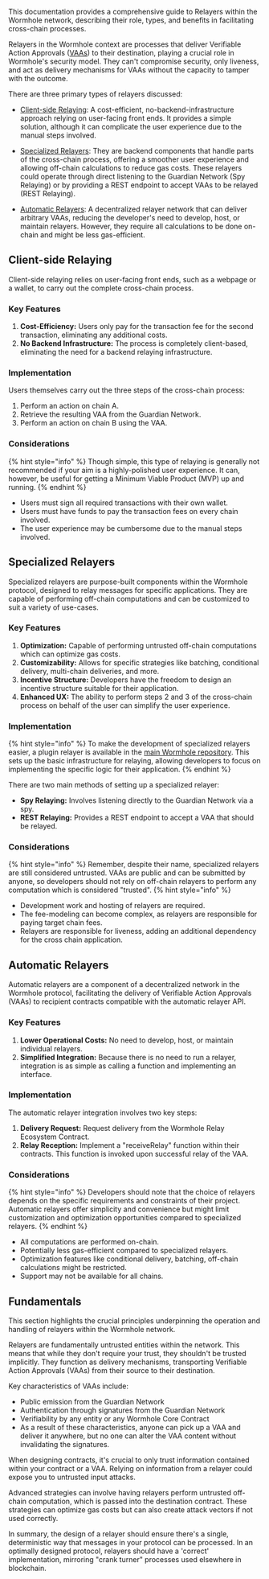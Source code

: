 This documentation provides a comprehensive guide to Relayers within the Wormhole network, describing their role, types, and benefits in facilitating cross-chain processes.

Relayers in the Wormhole context are processes that deliver Verifiable Action Approvals ([VAAs](./vaa.md)) to their destination, playing a crucial role in Wormhole's security model. They can't compromise security, only liveness, and act as delivery mechanisms for VAAs without the capacity to tamper with the outcome.

There are three primary types of relayers discussed:

- [Client-side Relaying](#client-side-relaying): A cost-efficient, no-backend-infrastructure approach relying on user-facing front ends. It provides a simple solution, although it can complicate the user experience due to the manual steps involved.

- [Specialized Relayers](#specialized-relayers): They are backend components that handle parts of the cross-chain process, offering a smoother user experience and allowing off-chain calculations to reduce gas costs. These relayers could operate through direct listening to the Guardian Network (Spy Relaying) or by providing a REST endpoint to accept VAAs to be relayed (REST Relaying).

- [Automatic Relayers](#automatic-relayers): A decentralized relayer network that can deliver arbitrary VAAs, reducing the developer's need to develop, host, or maintain relayers. However, they require all calculations to be done on-chain and might be less gas-efficient.


## Client-side Relaying

Client-side relaying relies on user-facing front ends, such as a webpage or a wallet, to carry out the complete cross-chain process.

### Key Features

1. **Cost-Efficiency:** Users only pay for the transaction fee for the second transaction, eliminating any additional costs.
2. **No Backend Infrastructure:** The process is completely client-based, eliminating the need for a backend relaying infrastructure.

### Implementation

Users themselves carry out the three steps of the cross-chain process:

1. Perform an action on chain A.
2. Retrieve the resulting VAA from the Guardian Network.
3. Perform an action on chain B using the VAA.


### Considerations

{% hint style="info" %}
Though simple, this type of relaying is generally not recommended if your aim is a highly-polished user experience. It can, however, be useful for getting a Minimum Viable Product (MVP) up and running.
{% endhint %}

- Users must sign all required transactions with their own wallet.
- Users must have funds to pay the transaction fees on every chain involved.
- The user experience may be cumbersome due to the manual steps involved.

## Specialized Relayers

Specialized relayers are purpose-built components within the Wormhole protocol, designed to relay messages for specific applications. They are capable of performing off-chain computations and can be customized to suit a variety of use-cases.

### Key Features

1. **Optimization:** Capable of performing untrusted off-chain computations which can optimize gas costs.
2. **Customizability:** Allows for specific strategies like batching, conditional delivery, multi-chain deliveries, and more.
3. **Incentive Structure:** Developers have the freedom to design an incentive structure suitable for their application.
4. **Enhanced UX:** The ability to perform steps 2 and 3 of the cross-chain process on behalf of the user can simplify the user experience.

### Implementation


{% hint style="info" %}
To make the development of specialized relayers easier, a plugin relayer is available in the [main Wormhole repository](https://github.com/wormhole-foundation/wormhole/tree/main/relayer). This sets up the basic infrastructure for relaying, allowing developers to focus on implementing the specific logic for their application.
{% endhint %}

There are two main methods of setting up a specialized relayer:

- **Spy Relaying:** Involves listening directly to the Guardian Network via a spy.
- **REST Relaying:** Provides a REST endpoint to accept a VAA that should be relayed.

### Considerations

{% hint style="info" %}
Remember, despite their name, specialized relayers are still considered untrusted. VAAs are public and can be submitted by anyone, so developers should not rely on off-chain relayers to perform any computation which is considered "trusted".
{% hint style="info" %}

- Development work and hosting of relayers are required.
- The fee-modeling can become complex, as relayers are responsible for paying target chain fees.
- Relayers are responsible for liveness, adding an additional dependency for the cross chain application. 



## Automatic Relayers

Automatic relayers are a component of a decentralized network in the Wormhole protocol, facilitating the delivery of Verifiable Action Approvals (VAAs) to recipient contracts compatible with the automatic relayer API.

### Key Features

1. **Lower Operational Costs:** No need to develop, host, or maintain individual relayers.
2. **Simplified Integration:**  Because there is no need to run a relayer, integration is as simple as calling a function and implementing an interface.

### Implementation

The automatic relayer integration involves two key steps:

1. **Delivery Request:** Request delivery from the Wormhole Relay Ecosystem Contract.
2. **Relay Reception:** Implement a "receiveRelay" function within their contracts. This function is invoked upon successful relay of the VAA.

### Considerations

{% hint style="info" %}
Developers should note that the choice of relayers depends on the specific requirements and constraints of their project. Automatic relayers offer simplicity and convenience but might limit customization and optimization opportunities compared to specialized relayers.
{% endhint %}

- All computations are performed on-chain.
- Potentially less gas-efficient compared to specialized relayers.
- Optimization features like conditional delivery, batching, off-chain calculations might be restricted.
- Support may not be available for all chains.



## Fundamentals


This section highlights the crucial principles underpinning the operation and handling of relayers within the Wormhole network.

Relayers are fundamentally untrusted entities within the network. This means that while they don't require your trust, they shouldn't be trusted implicitly. They function as delivery mechanisms, transporting Verifiable Action Approvals (VAAs) from their source to their destination.

Key characteristics of VAAs include:

- Public emission from the Guardian Network
- Authentication through signatures from the Guardian Network
- Verifiability by any entity or any Wormhole Core Contract
- As a result of these characteristics, anyone can pick up a VAA and deliver it anywhere, but no one can alter the VAA content without invalidating the signatures.

When designing contracts, it's crucial to only trust information contained within your contract or a VAA. Relying on information from a relayer could expose you to untrusted input attacks.

Advanced strategies can involve having relayers perform untrusted off-chain computation, which is passed into the destination contract. These strategies can optimize gas costs but can also create attack vectors if not used correctly.

In summary, the design of a relayer should ensure there's a single, deterministic way that messages in your protocol can be processed. In an optimally designed protocol, relayers should have a 'correct' implementation, mirroring "crank turner" processes used elsewhere in blockchain.
